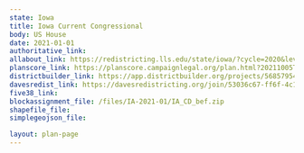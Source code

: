 ```yaml
---
state: Iowa
title: Iowa Current Congressional
body: US House
date: 2021-01-01
authoritative_link:
allabout_link: https://redistricting.lls.edu/state/iowa/?cycle=2020&level=Congress&startdate=2021-09-16
planscore_link: https://planscore.campaignlegal.org/plan.html?20211005T225010.107814197Z
districtbuilder_link: https://app.districtbuilder.org/projects/56857954-b97f-4947-9c1d-5a5a9d8fdd53
davesredist_link: https://davesredistricting.org/join/53036c67-ff6f-4c19-807a-f41cd89a21a9
five38_link:
blockassignment_file: /files/IA-2021-01/IA_CD_bef.zip
shapefile_file:
simplegeojson_file:

layout: plan-page
---
```

